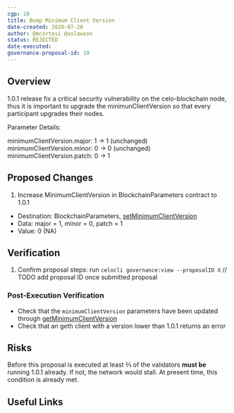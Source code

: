 ```yaml
---
cgp: 10
title: Bump Minimum Client Version
date-created: 2020-07-20
author: @mcortesi @aslawson
status: REJECTED
date-executed:
governance-proposal-id: 10
---
```


## Overview

1.0.1 release fix a critical security vulnerability on the celo-blockchain node, thus it is important to upgrade the minimunClientVersion so that every participant upgrades their nodes.


Parameter Details:

minimumClientVersion.major: 1 → 1 (unchanged)
minimumClientVersion.minor: 0 → 0 (unchanged)
minimumClientVersion.patch: 0 → 1

## Proposed Changes

1. Increase MinimumClientVersion in BlockchainParameters contract to 1.0.1
  - Destination: BlockchainParameters, [setMinimumClientVersion](https://github.com/celo-org/celo-monorepo/blob/de09a44f5ea2c2116506a6b3d05dcaaef92d4fad/packages/protocol/contracts/governance/BlockchainParameters.sol#L53)
  - Data: major = 1, minor = 0, patch = 1
  - Value: 0 (NA)


## Verification

1. Confirm proposal steps: run `celocli governance:view --proposalID X` // TODO add proposal ID once submitted proposal

### Post-Execution Verification

* Check that the `minimumClientVersion` parameters have been updated through [getMinimumClientVersion](https://github.com/celo-org/celo-monorepo/blob/de09a44f5ea2c2116506a6b3d05dcaaef92d4fad/packages/protocol/contracts/governance/BlockchainParameters.sol#L82)
* Check that an geth client with a version lower than 1.0.1 returns an error

## Risks

Before this proposal is executed at least ⅔ of the validators **must be** running 1.0.1 already. If not, the network would stall. At present time, this condition is already met.

## Useful Links






